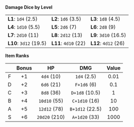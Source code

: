 **Damage Dice by Level**

<table>
  <tbody>
    <tr>
      <td><b>L1</b>: <code>1d4</code> (2.5)</td>
      <td><b>L2</b>: <code>1d6</code> (3.5)</td>
      <td><b>L3</b>: <code>1d8</code> (4.5)</td>
    </tr>
    <tr>
      <td><b>L4</b>: <code>1d10</code> (5.5)</td>
      <td><b>L5</b>: <code>2d6</code> (7)</td>
      <td><b>L6</b>: <code>2d8</code> (9)</td>
    </tr>
    <tr>
      <td><b>L7</b>: <code>2d10</code> (11)</td>
      <td><b>L8</b>: <code>2d12</code> (13)</td>
      <td><b>L9</b>: <code>3d10</code> (16.5)</td>
    </tr>
    <tr>
      <td><b>L10</b>: <code>3d12</code> (19.5)</td>
      <td><b>L11</b>: <code>4d10</code> (22)</td>
      <td><b>L12</b>: <code>4d12</code> (26)</td>
    </tr>
  </tbody>
</table>

**Item Ranks**

|  | Bonus | HP | DMG | Value |
|:---:|:---:|:---:|:---:|:---:|
| F | +1 | `4d4` (10) | `1d4` (2.5) | 0.01 |
| D | +2 | `6d6` (21) | `F+1d6` (6) | 0.1 |
| C | +3 | `8d8` (36) | `D+1d8` (10.5) | 1 |
| B | +4 | `10d10` (55) | `C+1d10` (16) | 10 |
| A | +5 | `12d12` (78) | `B+1d12` (22.5) | 100 |
| S | +6 | `20d20` (210) | `A+1d20` (33) | 1000 |